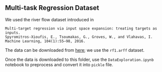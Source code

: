 ## Multi-task Regression Dataset
We used the river flow dataset introduced in
 
```
Multi-target regression via input space expansion: treating targets as inputs.
Spyromitros-Xioufis, E., Tsoumakas, G., Groves, W., and Vlahavas, I.
Machine Learning, 104(1):55–98, 2016.
```
The data can be downloaded from [here](http://mulan.sourceforge.net/datasets-mtr.html); we use the `rf1.arff` dataset.

Once the data is downloaded to this folder, use the `DataExploration.ipynb` notebook to preprocess and convert it into `pickle` file.

